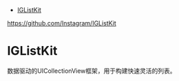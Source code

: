 <!-- TOC -->

- [IGListKit](#iglistkit)

<!-- /TOC -->

https://github.com/Instagram/IGListKit

# IGListKit

数据驱动的UICollectionView框架，用于构建快速灵活的列表。